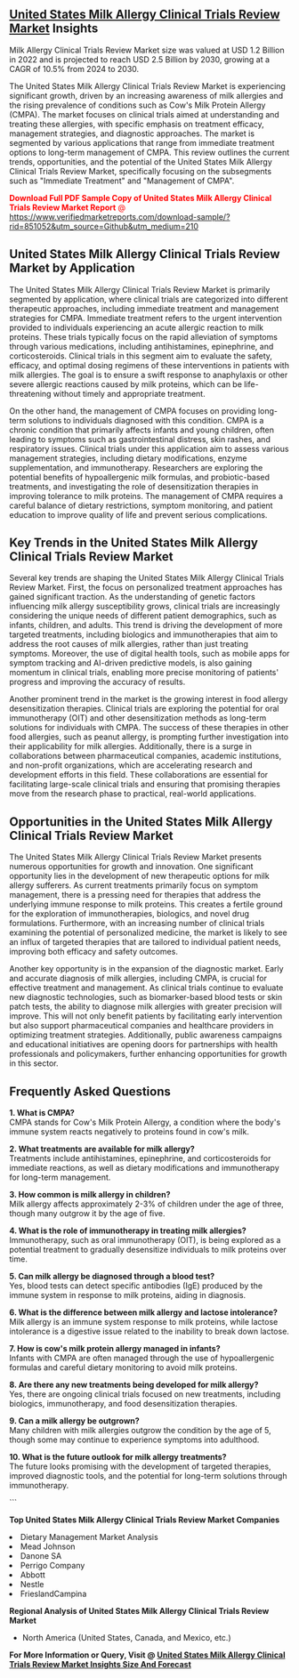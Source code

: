 <h2><a href="https://www.verifiedmarketreports.com/download-sample/?rid=851052&amp;utm_source=Github&amp;utm_medium=210" target="_blank">United States Milk Allergy Clinical Trials Review Market</a> Insights</h2><p>Milk Allergy Clinical Trials Review Market size was valued at USD 1.2 Billion in 2022 and is projected to reach USD 2.5 Billion by 2030, growing at a CAGR of 10.5% from 2024 to 2030.</p><p><p>The United States Milk Allergy Clinical Trials Review Market is experiencing significant growth, driven by an increasing awareness of milk allergies and the rising prevalence of conditions such as Cow's Milk Protein Allergy (CMPA). The market focuses on clinical trials aimed at understanding and treating these allergies, with specific emphasis on treatment efficacy, management strategies, and diagnostic approaches. The market is segmented by various applications that range from immediate treatment options to long-term management of CMPA. This review outlines the current trends, opportunities, and the potential of the United States Milk Allergy Clinical Trials Review Market, specifically focusing on the subsegments such as "Immediate Treatment" and "Management of CMPA". <p><span class=""><span style="color: #ff0000;"><strong>Download Full PDF Sample Copy of United States Milk Allergy Clinical Trials Review Market Report</strong> @ </span><a href="https://www.verifiedmarketreports.com/download-sample/?rid=851052&amp;utm_source=Github&amp;utm_medium=210" target="_blank">https://www.verifiedmarketreports.com/download-sample/?rid=851052&amp;utm_source=Github&amp;utm_medium=210</a></span></p></p><h2>United States Milk Allergy Clinical Trials Review Market by Application</h2><p>The United States Milk Allergy Clinical Trials Review Market is primarily segmented by application, where clinical trials are categorized into different therapeutic approaches, including immediate treatment and management strategies for CMPA. Immediate treatment refers to the urgent intervention provided to individuals experiencing an acute allergic reaction to milk proteins. These trials typically focus on the rapid alleviation of symptoms through various medications, including antihistamines, epinephrine, and corticosteroids. Clinical trials in this segment aim to evaluate the safety, efficacy, and optimal dosing regimens of these interventions in patients with milk allergies. The goal is to ensure a swift response to anaphylaxis or other severe allergic reactions caused by milk proteins, which can be life-threatening without timely and appropriate treatment.</p><p>On the other hand, the management of CMPA focuses on providing long-term solutions to individuals diagnosed with this condition. CMPA is a chronic condition that primarily affects infants and young children, often leading to symptoms such as gastrointestinal distress, skin rashes, and respiratory issues. Clinical trials under this application aim to assess various management strategies, including dietary modifications, enzyme supplementation, and immunotherapy. Researchers are exploring the potential benefits of hypoallergenic milk formulas, and probiotic-based treatments, and investigating the role of desensitization therapies in improving tolerance to milk proteins. The management of CMPA requires a careful balance of dietary restrictions, symptom monitoring, and patient education to improve quality of life and prevent serious complications.</p><h2>Key Trends in the United States Milk Allergy Clinical Trials Review Market</h2><p>Several key trends are shaping the United States Milk Allergy Clinical Trials Review Market. First, the focus on personalized treatment approaches has gained significant traction. As the understanding of genetic factors influencing milk allergy susceptibility grows, clinical trials are increasingly considering the unique needs of different patient demographics, such as infants, children, and adults. This trend is driving the development of more targeted treatments, including biologics and immunotherapies that aim to address the root causes of milk allergies, rather than just treating symptoms. Moreover, the use of digital health tools, such as mobile apps for symptom tracking and AI-driven predictive models, is also gaining momentum in clinical trials, enabling more precise monitoring of patients' progress and improving the accuracy of results.</p><p>Another prominent trend in the market is the growing interest in food allergy desensitization therapies. Clinical trials are exploring the potential for oral immunotherapy (OIT) and other desensitization methods as long-term solutions for individuals with CMPA. The success of these therapies in other food allergies, such as peanut allergy, is prompting further investigation into their applicability for milk allergies. Additionally, there is a surge in collaborations between pharmaceutical companies, academic institutions, and non-profit organizations, which are accelerating research and development efforts in this field. These collaborations are essential for facilitating large-scale clinical trials and ensuring that promising therapies move from the research phase to practical, real-world applications.</p><h2>Opportunities in the United States Milk Allergy Clinical Trials Review Market</h2><p>The United States Milk Allergy Clinical Trials Review Market presents numerous opportunities for growth and innovation. One significant opportunity lies in the development of new therapeutic options for milk allergy sufferers. As current treatments primarily focus on symptom management, there is a pressing need for therapies that address the underlying immune response to milk proteins. This creates a fertile ground for the exploration of immunotherapies, biologics, and novel drug formulations. Furthermore, with an increasing number of clinical trials examining the potential of personalized medicine, the market is likely to see an influx of targeted therapies that are tailored to individual patient needs, improving both efficacy and safety outcomes.</p><p>Another key opportunity is in the expansion of the diagnostic market. Early and accurate diagnosis of milk allergies, including CMPA, is crucial for effective treatment and management. As clinical trials continue to evaluate new diagnostic technologies, such as biomarker-based blood tests or skin patch tests, the ability to diagnose milk allergies with greater precision will improve. This will not only benefit patients by facilitating early intervention but also support pharmaceutical companies and healthcare providers in optimizing treatment strategies. Additionally, public awareness campaigns and educational initiatives are opening doors for partnerships with health professionals and policymakers, further enhancing opportunities for growth in this sector.</p><h2>Frequently Asked Questions</h2><p><b>1. What is CMPA?</b><br> CMPA stands for Cow's Milk Protein Allergy, a condition where the body's immune system reacts negatively to proteins found in cow's milk.</p><p><b>2. What treatments are available for milk allergy?</b><br> Treatments include antihistamines, epinephrine, and corticosteroids for immediate reactions, as well as dietary modifications and immunotherapy for long-term management.</p><p><b>3. How common is milk allergy in children?</b><br> Milk allergy affects approximately 2-3% of children under the age of three, though many outgrow it by the age of five.</p><p><b>4. What is the role of immunotherapy in treating milk allergies?</b><br> Immunotherapy, such as oral immunotherapy (OIT), is being explored as a potential treatment to gradually desensitize individuals to milk proteins over time.</p><p><b>5. Can milk allergy be diagnosed through a blood test?</b><br> Yes, blood tests can detect specific antibodies (IgE) produced by the immune system in response to milk proteins, aiding in diagnosis.</p><p><b>6. What is the difference between milk allergy and lactose intolerance?</b><br> Milk allergy is an immune system response to milk proteins, while lactose intolerance is a digestive issue related to the inability to break down lactose.</p><p><b>7. How is cow's milk protein allergy managed in infants?</b><br> Infants with CMPA are often managed through the use of hypoallergenic formulas and careful dietary monitoring to avoid milk proteins.</p><p><b>8. Are there any new treatments being developed for milk allergy?</b><br> Yes, there are ongoing clinical trials focused on new treatments, including biologics, immunotherapy, and food desensitization therapies.</p><p><b>9. Can a milk allergy be outgrown?</b><br> Many children with milk allergies outgrow the condition by the age of 5, though some may continue to experience symptoms into adulthood.</p><p><b>10. What is the future outlook for milk allergy treatments?</b><br> The future looks promising with the development of targeted therapies, improved diagnostic tools, and the potential for long-term solutions through immunotherapy.</p>```</p><p><strong>Top United States Milk Allergy Clinical Trials Review Market Companies</strong></p><div data-test-id=""><p><li>Dietary Management Market Analysis</li><li> Mead Johnson</li><li> Danone SA</li><li> Perrigo Company</li><li> Abbott</li><li> Nestle</li><li> FrieslandCampina</li></p><div><strong>Regional Analysis of&nbsp;United States Milk Allergy Clinical Trials Review Market</strong></div><ul><li dir="ltr"><p dir="ltr">North America&nbsp;(United States, Canada, and Mexico, etc.)</p></li></ul><p><strong>For More Information or Query, Visit @&nbsp;</strong><strong><a href="https://www.verifiedmarketreports.com/product/milk-allergy-clinical-trials-review-market/?utm_source=Github&amp;utm_medium=210" target="_blank">United States Milk Allergy Clinical Trials Review Market Insights Size And Forecast</a></strong></p></div>
